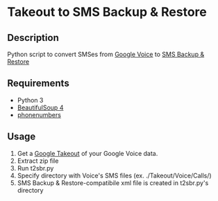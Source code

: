 # Takeout to SMS Backup & Restore

## Description
Python script to convert SMSes from [Google Voice](http://www.google.com/voice) to [SMS Backup & Restore](https://play.google.com/store/apps/details?id=com.riteshsahu.SMSBackupRestore)

## Requirements

* Python 3
* [BeautifulSoup 4](http://www.crummy.com/software/BeautifulSoup/)
* [phonenumbers](https://github.com/daviddrysdale/python-phonenumbers)

## Usage
1. Get a [Google Takeout](https://www.google.com/settings/takeout) of your Google Voice data.
2. Extract zip file
3. Run t2sbr.py
4. Specify directory with Voice's SMS files (ex. ./Takeout/Voice/Calls/)
5. SMS Backup & Restore-compatibile xml file is created in t2sbr.py's directory
